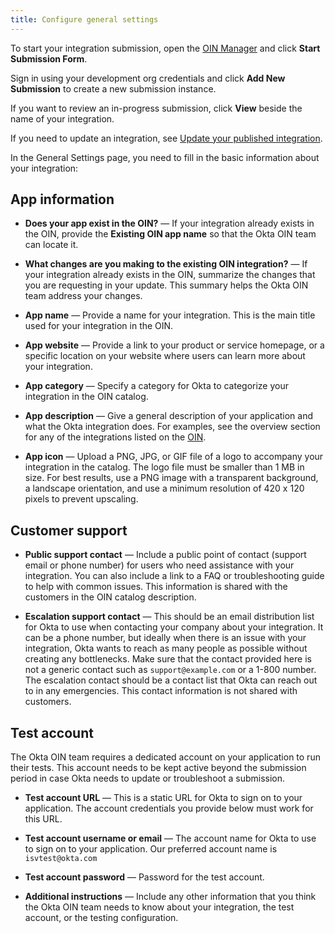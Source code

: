 ```yaml
---
title: Configure general settings
---
```


To start your integration submission, open the [OIN Manager](https://oinmanager.okta.com) and click **Start Submission Form**.

Sign in using your development org credentials and click **Add New Submission** to create a new submission instance.

If you want to review an in-progress submission, click **View** beside the name of your integration.

If you need to update an integration, see [Update your published integration](/docs/guides/submit-app/update-submission).

In the General Settings page, you need to fill in the basic information about your integration:

## App information

* **Does your app exist in the OIN?** &mdash; If your integration already exists in the OIN, provide the **Existing OIN app name** so that the Okta OIN team can locate it.

* **What changes are you making to the existing OIN integration?** &mdash; If your integration already exists in the OIN, summarize the changes that you are requesting in your update. This summary helps the Okta OIN team address your changes.

* **App name** &mdash; Provide a name for your integration. This is the main title used for your integration in the OIN.

* **App website** &mdash; Provide a link to your product or service homepage, or a specific location on your website where users can learn more about your integration.

* **App category** &mdash; Specify a category for Okta to categorize your integration in the OIN catalog.

* **App description** &mdash; Give a general description of your application and what the Okta integration does. For examples, see the overview section for any of the integrations listed on the [OIN](https://www.okta.com/integrations/).

* **App icon** &mdash; Upload a PNG, JPG, or GIF file of a logo to accompany your integration in the catalog. The logo file must be smaller than 1 MB in size. For best results, use a PNG image with a transparent background, a landscape orientation, and use a minimum resolution of 420 x 120 pixels to prevent upscaling.

## Customer support

* **Public support contact** &mdash; Include a public point of contact (support email or phone number) for users who need assistance with your integration. You can also include a link to a FAQ or troubleshooting guide to help with common issues. This information is shared with the customers in the OIN catalog description.

* **Escalation support contact** &mdash; This should be an email distribution list for Okta to use when contacting your company about your integration. It can be a phone number, but ideally when there is an issue with your integration, Okta wants to reach as many people as possible without creating any bottlenecks. Make sure that the contact provided here is not a generic contact such as `support@example.com` or a 1-800 number. The escalation contact should be a contact list that Okta can reach out to in any emergencies. This contact information is not shared with customers.

## Test account

The Okta OIN team requires a dedicated account on your application to run their tests. This account needs to be kept active beyond the submission period in case Okta needs to update or troubleshoot a submission.

* **Test account URL** &mdash; This is a static URL for Okta to sign on to your application. The account credentials you provide below must work for this URL.

* **Test account username or email** &mdash; The account name for Okta to use to sign on to your application. Our preferred account name is `isvtest@okta.com`

* **Test account password** &mdash; Password for the test account.

* **Additional instructions** &mdash; Include any other information that you think the Okta OIN team needs to know about your integration, the test account, or the testing configuration.

<NextSectionLink/>
